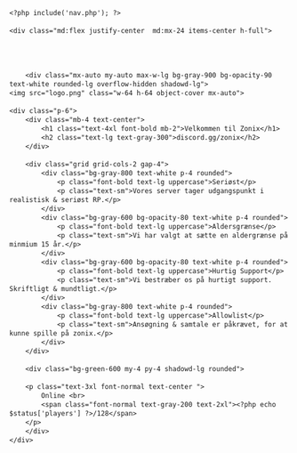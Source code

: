 
<!DOCTYPE html>
<html lang="en">

<head>
    <meta charset="UTF-8">
    <meta name="viewport" content="width=device-width, initial-scale=1.0">
    <title>Zonix Roleplay</title>
    <link rel="shortcut icon" href="logo.png" type="image/x-icon">
    <link href="https://cdn.jsdelivr.net/npm/tailwindcss@2.2.19/dist/tailwind.min.css" rel="stylesheet">
    <link rel="stylesheet" href="style.css">



    
</head>

<body class="flex flex-col h-screen">

    <?php include('nav.php'); ?>

    <div class="md:flex justify-center  md:mx-24 items-center h-full">



        
        <div class="mx-auto my-auto max-w-lg bg-gray-900 bg-opacity-90 text-white rounded-lg overflow-hidden shadowd-lg">
    <img src="logo.png" class="w-64 h-64 object-cover mx-auto">

    <div class="p-6">
        <div class="mb-4 text-center">
            <h1 class="text-4xl font-bold mb-2">Velkommen til Zonix</h1>
            <h2 class="text-lg text-gray-300">discord.gg/zonix</h2>
        </div>

        <div class="grid grid-cols-2 gap-4">
            <div class="bg-gray-800 text-white p-4 rounded">
                <p class="font-bold text-lg uppercase">Seriøst</p>
                <p class="text-sm">Vores server tager udgangspunkt i realistisk & seriøst RP.</p>
            </div>
            <div class="bg-gray-600 bg-opacity-80 text-white p-4 rounded">
                <p class="font-bold text-lg uppercase">Aldersgrænse</p>
                <p class="text-sm">Vi har valgt at sætte en aldergrænse på minmium 15 år.</p>
            </div>
            <div class="bg-gray-600 bg-opacity-80 text-white p-4 rounded">
                <p class="font-bold text-lg uppercase">Hurtig Support</p>
                <p class="text-sm">Vi bestræber os på hurtigt support. Skriftligt & mundtligt.</p>
            </div>
            <div class="bg-gray-800 text-white p-4 rounded">
                <p class="font-bold text-lg uppercase">Allowlist</p>
                <p class="text-sm">Ansøgning & samtale er påkrævet, for at kunne spille på zonix.</p>
            </div>
        </div>

        <div class="bg-green-600 my-4 py-4 shadowd-lg rounded">

        <p class="text-3xl font-normal text-center ">
            Online <br>
            <span class="font-normal text-gray-200 text-2xl"><?php echo $status['players'] ?>/128</span>
        </p>
        </div>
    </div>
</div>

        
        
</body>








</html>
